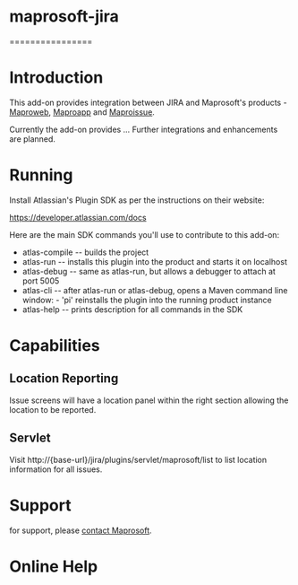 # maprosoft-jira
================

# Introduction

This add-on provides integration between JIRA and Maprosoft's products - [Maproweb](http://www.maprosoft.com/maproweb.html), [Maproapp](http://www.maprosoft.com/maproapp.html) and [Maproissue](http://www.maprosoft.com/maproissue.html).

Currently the add-on provides … Further integrations and enhancements are planned.

# Running

Install Atlassian's Plugin SDK as per the instructions on their website:

https://developer.atlassian.com/docs

Here are the main SDK commands you'll use to contribute to this add-on:

* atlas-compile -- builds the project
* atlas-run     -- installs this plugin into the product and starts it on localhost
* atlas-debug   -- same as atlas-run, but allows a debugger to attach at port 5005
* atlas-cli     -- after atlas-run or atlas-debug, opens a Maven command line window:
                   - 'pi' reinstalls the plugin into the running product instance
* atlas-help    -- prints description for all commands in the SDK

# Capabilities

## Location Reporting

Issue screens will have a location panel within the right section allowing the location to be reported.

## Servlet

Visit http://{base-url}/jira/plugins/servlet/maprosoft/list to list location information for all issues.

# Support

for support, please [contact Maprosoft](http://www.maprosoft.com/contact.html).


# Online Help
